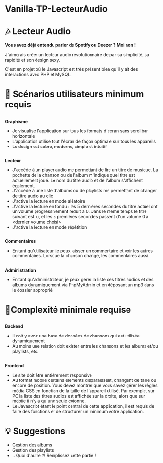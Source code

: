 # Vanilla-TP-LecteurAudio

# 🎶 Lecteur Audio




**Vous avez déjà entendu parler de Spotify ou Deezer ? Moi non !**

J'aimerais créer un lecteur audio révolutionnaire de par sa simplicité, sa rapidité et son design sexy.

C'est un projet où le Javascript est très présent bien qu'il y ait des interactions avec PHP et MySQL.


# 📜 Scénarios utilisateurs minimum requis


## 
  **Graphisme**



* Je visualise l'application sur tous les formats d'écran sans scrollbar horizontale
* L'application utilise tout l'écran de façon optimale sur tous les appareils
* Le design est sobre, moderne, simple et intuitif
 
## 
   **Lecteur**

* J'accède à un player audio me permettant de lire un titre de musique. La pochette de la chanson ou de l'album m'indique quel titre est actuellement joué. Le nom du titre audio et de l'album s'affichent également.
* J'accède à une liste d'albums ou de playlists me permettant de changer de titre audio au clic
* J'active la lecture en mode aléatoire
* J'active la lecture en fondu : les 5 dernières secondes du titre actuel ont un volume progressivement réduit à 0. Dans le même temps le titre suivant est lu, et les 5 premières secondes passent d'un volume 0 à &lt;dernier volume choisi>
* J'active la lecture en mode répétition

## 
  **Commentaires**

* En tant qu'utilisateur, je peux laisser un commentaire et voir les autres commentaires. Lorsque la chanson change, les commentaires aussi.

## 
  **Administration**

* En tant qu'administrateur, je peux gérer la liste des titres audios et des albums dynamiquement via PhpMyAdmin et en déposant un mp3 dans le dossier approprié


# 🔗Complexité minimale requise


## 
  **Backend**



* Il doit y avoir une base de données de chansons qui est utilisée dynamiquement
* Au moins une relation doit exister entre les chansons et les albums et/ou playlists, etc.

## 
  **Frontend**

* Le site doit être entièrement responsive
* Au format mobile certains éléments disparaissent, changent de taille ou encore de position. Vous devez montrer que vous savez gérer les règles média CSS en fonction de la taille de l'appareil utilisé. Par exemple, sur PC la liste des titres audios est affichée sur la droite, alors que sur mobile il n'y a qu'une seule colonne.
* Le Javascript étant le point central de cette application, il est requis de faire des fonctions et de structurer un minimum votre application.


# 💡 Suggestions



* Gestion des albums
* Gestion des playlists
* .. Quoi d'autre ?! Remplissez cette partie !
